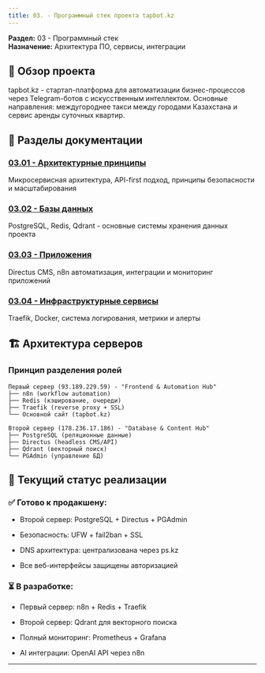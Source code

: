 ```yaml
---
title: 03. - Программный стек проекта tapbot.kz
---
```


**Раздел:** 03 - Программный стек\
**Назначение:** Архитектура ПО, сервисы, интеграции

## 🎯 Обзор проекта

tapbot.kz - стартап-платформа для автоматизации бизнес-процессов через Telegram-ботов с искусственным интеллектом. Основные направления: междугороднее такси между городами Казахстана и сервис аренды суточных квартир.

## 📁 Разделы документации

### [03\.01 - Архитектурные принципы](./03-01-architecture/README)

Микросервисная архитектура, API-first подход, принципы безопасности и масштабирования

### [03\.02 - Базы данных](./03-02-databases/README)

PostgreSQL, Redis, Qdrant - основные системы хранения данных проекта

### [03\.03 - Приложения](./03-03-applications/README)

Directus CMS, n8n автоматизация, интеграции и мониторинг приложений

### [03\.04 - Инфраструктурные сервисы](./03-04-infrastructure-services/README)

Traefik, Docker, система логирования, метрики и алерты

## 🏗️ Архитектура серверов

### Принцип разделения ролей

```
Первый сервер (93.189.229.59) - "Frontend & Automation Hub"
├── n8n (workflow automation)          
├── Redis (кэширование, очереди)       
├── Traefik (reverse proxy + SSL)      
└── Основной сайт (tapbot.kz)

Второй сервер (178.236.17.186) - "Database & Content Hub"
├── PostgreSQL (реляционные данные)
├── Directus (headless CMS/API)
├── Qdrant (векторный поиск)
└── PGAdmin (управление БД)
```

## 🚀 Текущий статус реализации

### ✅ Готово к продакшену:

-  Второй сервер: PostgreSQL + Directus + PGAdmin

-  Безопасность: UFW + fail2ban + SSL

-  DNS архитектура: централизована через ps.kz

-  Все веб-интерфейсы защищены авторизацией

### ⏳ В разработке:

-  Первый сервер: n8n + Redis + Traefik

-  Второй сервер: Qdrant для векторного поиска

-  Полный мониторинг: Prometheus + Grafana

-  AI интеграции: OpenAI API через n8n

---